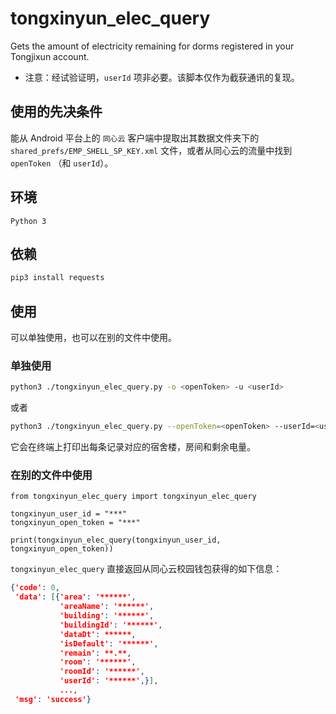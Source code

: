 # tongxinyun_elec_query
Gets the amount of electricity remaining for dorms registered in your Tongjixun account.

* 注意：经试验证明，`userId` 项非必要。该脚本仅作为截获通讯的复现。

## 使用的先决条件

能从 Android 平台上的 `同心云` 客户端中提取出其数据文件夹下的 `shared_prefs/EMP_SHELL_SP_KEY.xml` 文件，或者从同心云的流量中找到 `openToken` （和 `userId`）。

## 环境

`Python 3`

## 依赖

```bash
pip3 install requests
```

## 使用

可以单独使用，也可以在别的文件中使用。

### 单独使用

```bash
python3 ./tongxinyun_elec_query.py -o <openToken> -u <userId>
```

或者

```bash
python3 ./tongxinyun_elec_query.py --openToken=<openToken> --userId=<userId>
```

它会在终端上打印出每条记录对应的宿舍楼，房间和剩余电量。

### 在别的文件中使用

```python3
from tongxinyun_elec_query import tongxinyun_elec_query

tongxinyun_user_id = "***"
tongxinyun_open_token = "***"

print(tongxinyun_elec_query(tongxinyun_user_id, tongxinyun_open_token))
```

`tongxinyun_elec_query` 直接返回从同心云校园钱包获得的如下信息：

```json
{'code': 0,
 'data': [{'area': '******',
           'areaName': '******',
           'building': '******',
           'buildingId': '******',
           'dataDt': ******,
           'isDefault': '******',
           'remain': **.**,
           'room': '******',
           'roomId': '******',
           'userId': '******',}],
           ...,
 'msg': 'success'}
```

